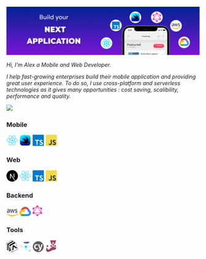 ![Alexandre Cissé - Mobile and web developer](./assets/banner.png)

<p>
<i>Hi, I'm Alex a Mobile and Web Developer.
  
I help fast-growing enterprises build their mobile application and providing great user experience.
To do so, I use cross-platform and serverless technologies as it gives many opportunities : cost saving, scalibility, performance and quality.
</i>
</p>

<p>
<a href="https://www.linkedin.com/in/alexandre-cissé-52485859"><img src="https://img.shields.io/badge/linkedin-00457C?style=for-the-badge&logo=linkedin&logoColor=white"></a>
</p>

### **Mobile**

<p>
<img width="30" src="https://raw.githubusercontent.com/devicons/devicon/master/icons/react/react-original.svg">
<img width="30" src="./assets/swiftui.png">
<img width="30" src="https://raw.githubusercontent.com/devicons/devicon/master/icons/typescript/typescript-original.svg">
<img width="30" src="https://raw.githubusercontent.com/devicons/devicon/master/icons/javascript/javascript-original.svg">
</p>

### **Web**

<p>
<img width="30" src="./assets/next.svg">
<img width="30" src="https://raw.githubusercontent.com/devicons/devicon/master/icons/react/react-original.svg">
<img width="30" src="https://raw.githubusercontent.com/devicons/devicon/master/icons/typescript/typescript-original.svg">
<img width="30" src="https://raw.githubusercontent.com/devicons/devicon/master/icons/javascript/javascript-original.svg">
</p>

### **Backend**

<p>
<img width="30" src="./assets/aws.svg">
<img width="30" src="./assets/google-cloud.svg">
<img width="25" src="./assets/graphql.svg">
</p>

### **Tools**

<p>
<img width="30" src="./assets/expo.svg">
<img width="30" src="./assets/detox.png">
<img width="30" src="./assets/cypress.svg">
<img width="30" src="./assets/jest.svg">
</p>
